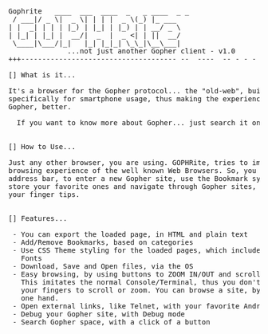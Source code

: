 <pre>Gophrite   ____  ___  ____  _   _ ____  _ _       	
 / ___|/ _ \|  _ \| | | |  _ \(_) |_ ___ 	
| |  _| | | | |_) | |_| | |_) | | __/ _ \	
| |_| | |_| |  __/|  _  |  _ <| | ||  __/	
 \____|\___/|_|   |_| |_|_| \_\_|\__\___|	
              ...not just another Gopher client - v1.0             
+++------------------------------------- --  ----  -- - - -   -

[] What is it...

It's a browser for the Gopher protocol... the "old-web", build 
specifically for smartphone usage, thus making the experience of surfing
Gopher, better.

  If you want to know more about Gopher... just search it on the NEt :p


[] How to Use...

Just any other browser, you are using. GOPHRite, tries to imitate the
browsing experience of the well known Web Browsers. So, you can use the
address bar, to enter a new Gopher site, use the Bookmark system, to
store your favorite ones and navigate through Gopher sites, with just
your finger tips.


[] Features...

 - You can export the loaded page, in HTML and plain text
 - Add/Remove Bookmarks, based on categories
 - Use CSS Theme styling for the loaded pages, which include Icons and
   Fonts
 - Download, Save and Open files, via the OS
 - Easy browsing, by using buttons to ZOOM IN/OUT and scroll page by page! 
   This imitates the normal Console/Terminal, thus you don't have to use 
   your fingers to scroll or zoom. You can browse a site, by just using
   one hand.
 - Open external links, like Telnet, with your favorite Android app.
 - Debug your Gopher site, with Debug mode
 - Search Gopher space, with a click of a button
</pre>
